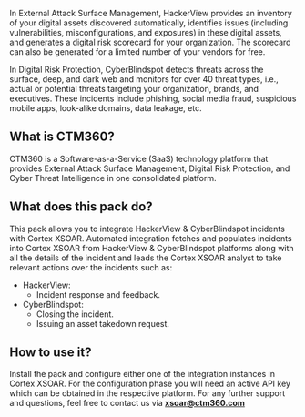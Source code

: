 In External Attack Surface Management, HackerView provides an inventory of your digital assets discovered automatically, identifies issues (including vulnerabilities, misconfigurations, and exposures) in these digital assets, and generates a digital risk scorecard for your organization. The scorecard can also be generated for a limited number of your vendors for free.

In Digital Risk Protection, CyberBlindspot detects threats across the surface, deep, and dark web and monitors for over 40 threat types, i.e., actual or potential threats targeting your organization, brands, and executives. These incidents include phishing, social media fraud, suspicious mobile apps, look-alike domains, data leakage, etc.

## What is CTM360?

CTM360 is a Software-as-a-Service (SaaS) technology platform that provides External Attack Surface Management, Digital Risk Protection, and Cyber Threat Intelligence in one consolidated platform.

## What does this pack do?

This pack allows you to integrate HackerView & CyberBlindspot incidents with Cortex XSOAR. Automated integration fetches and populates incidents into Cortex XSOAR from HackerView & CyberBlindspot platforms along with all the details of the incident and leads the Cortex XSOAR analyst to take relevant actions over the incidents such as:

- HackerView:
  - Incident response and feedback.
- CyberBlindspot:
  - Closing the incident.
  - Issuing an asset takedown request.

## How to use it?

Install the pack and configure either one of the integration instances in Cortex XSOAR. For the configuration phase you will need an active API key which can be obtained in the respective platform. For any further support and questions, feel free to contact us via **<xsoar@ctm360.com>**